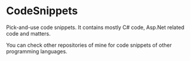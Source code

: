 # CodeSnippets
Pick-and-use code snippets.
It contains mostly C# code, Asp.Net related code and matters.

You can check other repositories of mine for code snippets of other programming languages.
